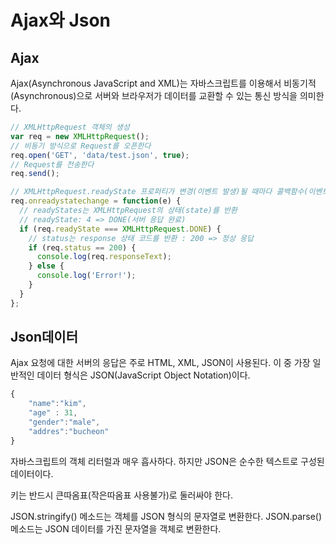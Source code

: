 # Ajax와 Json

## Ajax

Ajax(Asynchronous JavaScript and XML)는 자바스크립트를 이용해서 비동기적(Asynchronous)으로 서버와 브라우저가 데이터를 교환할 수 있는 통신 방식을 의미한다.

```javascript
// XMLHttpRequest 객체의 생성
var req = new XMLHttpRequest();
// 비동기 방식으로 Request를 오픈한다
req.open('GET', 'data/test.json', true);
// Request를 전송한다
req.send();
```

```javascript
// XMLHttpRequest.readyState 프로퍼티가 변경(이벤트 발생)될 때마다 콜백함수(이벤트 핸들러)를 호출한다.
req.onreadystatechange = function(e) {
  // readyStates는 XMLHttpRequest의 상태(state)를 반환
  // readyState: 4 => DONE(서버 응답 완료)
  if (req.readyState === XMLHttpRequest.DONE) {
    // status는 response 상태 코드를 반환 : 200 => 정상 응답
    if (req.status == 200) {
      console.log(req.responseText);
    } else {
      console.log('Error!');
    }
  }
};
```

## Json데이터

Ajax 요청에 대한 서버의 응답은 주로 HTML, XML, JSON이 사용된다. 이 중 가장 일반적인 데이터 형식은 JSON(JavaScript Object Notation)이다.

```javascript
{
    "name":"kim",
    "age" : 31,
    "gender":"male",
    "addres":"bucheon"
}
```

자바스크립트의 객체 리터럴과 매우 흡사하다. 하지만 JSON은 순수한 텍스트로 구성된 데이터이다.

키는 반드시 큰따옴표(작은따옴표 사용불가)로 둘러싸야 한다.

JSON.stringify() 메소드는 객체를 JSON 형식의 문자열로 변환한다.
JSON.parse() 메소드는 JSON 데이터를 가진 문자열을 객체로 변환한다.

